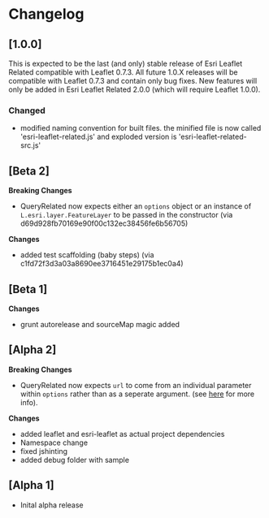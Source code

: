 # Changelog

## [1.0.0]

This is expected to be the last (and only) stable release of Esri Leaflet Related compatible with Leaflet 0.7.3. All future 1.0.X releases will be compatible with Leaflet 0.7.3 and contain only bug fixes. New features will only be added in Esri Leaflet Related 2.0.0 (which will require Leaflet 1.0.0).

### Changed
- modified naming convention for built files.  the minified file is now called 'esri-leaflet-related.js' and exploded version is 'esri-leaflet-related-src.js'

## [Beta 2]

**Breaking Changes**
* QueryRelated now expects either an `options` object or an instance of `L.esri.layer.FeatureLayer` to be passed in the constructor (via d69d928fb70169e90f00c132ec38456fe6b56705)

**Changes**
* added test scaffolding (baby steps) (via c1fd72f3d3a03a8690ee3716451e29175b1ec0a4)

## [Beta 1]

**Changes**
* grunt autorelease and sourceMap magic added

## [Alpha 2]

**Breaking Changes**
* QueryRelated now expects `url` to come from an individual parameter within `options` rather than as a seperate argument.  (see [here](https://github.com/Esri/esri-leaflet/releases/tag/v1.0.0-rc.5) for more info).

**Changes**
* added leaflet and esri-leaflet as actual project dependencies
* Namespace change
* fixed jshinting
* added debug folder with sample

## [Alpha 1]

* Inital alpha release